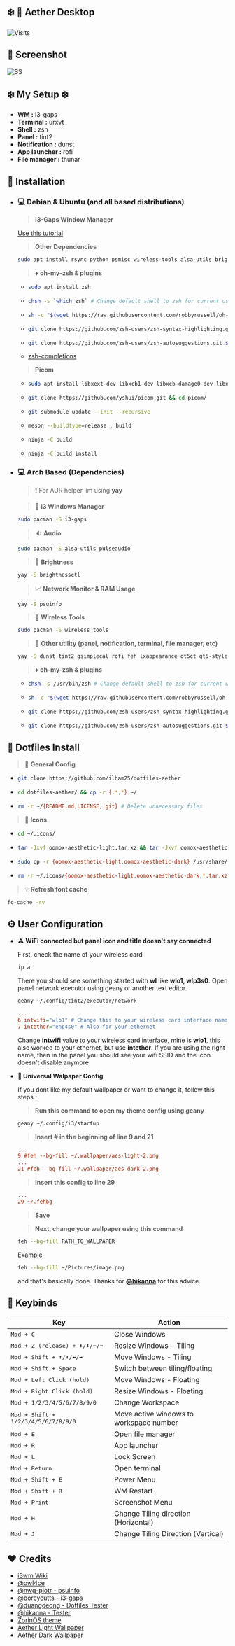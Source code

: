 ## :snowflake: :hibiscus: Aether Desktop

<img alt="Visits" src="https://badges.pufler.dev/visits/ilham25/dotfiles-aether?style=flat-square&label=&color=success&logo=GitHub&logoColor=white&labelColor=373e4d"/>

## :art: Screenshot

![SS](/Other/dot.gif)

## :snowflake: My Setup :snowflake:

- **WM :** i3-gaps
- **Terminal :** urxvt
- **Shell :** zsh
- **Panel :** tint2
- **Notification :** dunst
- **App launcher :** rofi
- **File manager :** thunar

## :wrench: Installation

- ### :computer: **Debian & Ubuntu (and all based distributions)**

  > **i3-Gaps Window Manager**

  [Use this tutorial](https://gist.github.com/boreycutts/6417980039760d9d9dac0dd2148d4783)

  > **Other Dependencies**

  ```bash
  sudo apt install rsync python psmisc wireless-tools alsa-utils brightnessctl nitrogen dunst tint2 gsimplecal rofi lxappearance qt5ct qt5-style-plugins lxpolkit xautolock rxvt-unicode xclip scrot thunar thunar-archive-plugin thunar-media-tags-plugin thunar-volman ffmpegthumbnailer tumbler w3m w3m-img geany viewnior mpv mpd mpc ncmpcpp pavucontrol parcellite neofetch htop imagemagick ffmpeg playerctl xsettingsd
  ```

  > :diamonds: **oh-my-zsh & plugins**

  - ```bash
    sudo apt install zsh
    ```

  - ```bash
    chsh -s `which zsh` # Change default shell to zsh for current user
    ```

  - ```bash
    sh -c "$(wget https://raw.githubusercontent.com/robbyrussell/oh-my-zsh/master/tools/install.sh -O -)"
    ```

  - ```bash
    git clone https://github.com/zsh-users/zsh-syntax-highlighting.git ${ZSH_CUSTOM:-~/.oh-my-zsh/custom}/plugins/zsh-syntax-highlighting
    ```

  - ```bash
    git clone https://github.com/zsh-users/zsh-autosuggestions.git ${ZSH_CUSTOM:-~/.oh-my-zsh/custom}/plugins/zsh-autosuggestions
    ```

  - [zsh-completions](https://software.opensuse.org/download.html?project=shells%3Azsh-users%3Azsh-completions&package=zsh-completions)

  > **Picom**

  - ```bash
    sudo apt install libxext-dev libxcb1-dev libxcb-damage0-dev libxcb-xfixes0-dev libxcb-shape0-dev libxcb-render-util0-dev libxcb-render0-dev libxcb-randr0-dev libxcb-composite0-dev libxcb-image0-dev libxcb-present-dev libxcb-xinerama0-dev libxcb-glx0-dev libpixman-1-dev libdbus-1-dev libconfig-dev libgl1-mesa-dev  libpcre2-dev  libevdev-dev uthash-dev libev-dev libx11-xcb-dev
    ```
  - ```bash
    git clone https://github.com/yshui/picom.git && cd picom/
    ```
  - ```bash
    git submodule update --init --recursive
    ```
  - ```bash
    meson --buildtype=release . build
    ```
  - ```bash
    ninja -C build
    ```
  - ```bash
    ninja -C build install
    ```

- ### :computer: **Arch Based (Dependencies)**

  > :exclamation: For AUR helper, im using **yay**

  > :page_with_curl: **i3 Windows Manager**

  ```bash
  sudo pacman -S i3-gaps
  ```

  > :sound: **Audio**

  ```bash
  sudo pacman -S alsa-utils pulseaudio
  ```

  > :high_brightness: **Brightness**

  ```bash
  yay -S brightnessctl
  ```

  > :chart_with_upwards_trend: **Network Monitor & RAM Usage**

  ```bash
  yay -S psuinfo
  ```

  > :signal_strength: **Wireless Tools**

  ```bash
  sudo pacman -S wireless_tools
  ```

  > :hammer: **Other utility (panel, notification, terminal, file manager, etc)**

  ```bash
  yay -S dunst tint2 gsimplecal rofi feh lxappearance qt5ct qt5-styleplugins lxsession xautolock rxvt-unicode-patched xclip scrot thunar thunar-archive-plugin thunar-media-tags-plugin thunar-volman tumbler w3m geany nano vim viewnior pavucontrol parcellite neofetch htop picom-ibhagwan-git gtk2-perl xfce4-power-manager zsh zsh-completions imagemagick playerctl networkmanager-dmenu
  ```

  > :diamonds: **oh-my-zsh & plugins**

  - ```bash
    chsh -s /usr/bin/zsh # Change default shell to zsh for current user
    ```

  - ```bash
    sh -c "$(wget https://raw.githubusercontent.com/robbyrussell/oh-my-zsh/master/tools/install.sh -O -)"
    ```

  - ```bash
    git clone https://github.com/zsh-users/zsh-syntax-highlighting.git ${ZSH_CUSTOM:-~/.oh-my-zsh/custom}/plugins/zsh-syntax-highlighting
    ```

  - ```bash
    git clone https://github.com/zsh-users/zsh-autosuggestions.git ${ZSH_CUSTOM:-~/.oh-my-zsh/custom}/plugins/zsh-autosuggestions
    ```

## :wrench: Dotfiles Install

> :file_folder: **General Config**

- ```bash
  git clone https://github.com/ilham25/dotfiles-aether
  ```

- ```bash
  cd dotfiles-aether/ && cp -r {.*,*} ~/
  ```

- ```bash
  rm -r ~/{README.md,LICENSE,.git} # Delete unnecessary files
  ```

> :nut_and_bolt: **Icons**

- ```bash
  cd ~/.icons/
  ```
- ```bash
  tar -Jxvf oomox-aesthetic-light.tar.xz && tar -Jxvf oomox-aesthetic-dark.tar.xz
  ```

- ```bash
  sudo cp -r {oomox-aesthetic-light,oomox-aesthetic-dark} /usr/share/icons/
  ```

- ```bash
  rm -r ~/.icons/{oomox-aesthetic-light,oomox-aesthetic-dark,*.tar.xz} # Delete unnecessary files
  ```

> :bulb: **Refresh font cache**

```bash
fc-cache -rv
```

## :gear: User Configuration

- **:warning: WiFi connected but panel icon and title doesn't say connected**

  First, check the name of your wireless card

  ```bash
  ip a
  ```

  There you should see something started with **wl** like **wlo1, wlp3s0**. Open panel network executor using geany or another text editor.

  ```bash
  geany ~/.config/tint2/executor/network
  ```

  ```cfg
  ...
  6 intwifi="wlo1" # Change this to your wireless card interface name
  7 intether="enp4s0" # Also for your ethernet
  ```

  Change **intwifi** value to your wireless card interface, mine is **wlo1**, this also worked to your ethernet, but use **intether**.
  If you are using the right name, then in the panel you should see your wifi SSID and the icon doesn't disable anymore

- **:city_sunset: Universal Walpaper Config**

  If you dont like my default wallpaper or want to change it, follow this steps :

  > **Run this command to open my theme config using geany**

  ```bash
  geany ~/.config/i3/startup
  ```

  > **Insert # in the beginning of line 9 and 21**

  ```cfg
  ...
  9 #feh --bg-fill ~/.wallpaper/aes-light-2.png
  ...
  21 #feh --bg-fill ~/.wallpaper/aes-dark-2.png
  ```

  > **Insert this config to line 29**

  ```cfg
  ...
  29 ~/.fehbg
  ```

  > **Save**

  > **Next, change your wallpaper using this command**

  ```bash
  feh --bg-fill PATH_TO_WALLPAPER
  ```

  Example

  ```bash
  feh --bg-fill ~/Pictures/image.png
  ```

  and that's basically done. Thanks for **[@hikanna](https://gitlab.com/hikanna)** for this advice.

## :black_square_button: Keybinds

| Key                                                                         | Action                                  |
| --------------------------------------------------------------------------- | --------------------------------------- |
| <kbd>Mod + C                                                                | Close Windows                           |
| <kbd>Mod + Z (release) + :arrow_up:/:arrow_down:/:arrow_left:/:arrow_right: | Resize Windows - Tiling                 |
| <kbd>Mod + Shift + :arrow_up:/:arrow_down:/:arrow_left:/:arrow_right:       | Move Windows - Tiling                   |
| <kbd>Mod + Shift + Space                                                    | Switch between tiling/floating          |
| <kbd>Mod + Left Click (hold)                                                | Move Windows - Floating                 |
| <kbd>Mod + Right Click (hold)                                               | Resize Windows - Floating               |
| <kbd>Mod + 1/2/3/4/5/6/7/8/9/0                                              | Change Workspace                        |
| <kbd>Mod + Shift + 1/2/3/4/5/6/7/8/9/0                                      | Move active windows to workspace number |
| <kbd>Mod + E                                                                | Open file manager                       |
| <kbd>Mod + R                                                                | App launcher                            |
| <kbd>Mod + L                                                                | Lock Screen                             |
| <kbd>Mod + Return                                                           | Open terminal                           |
| <kbd>Mod + Shift + E                                                        | Power Menu                              |
| <kbd>Mod + Shift + R                                                        | WM Restart                              |
| <kbd>Mod + Print                                                            | Screenshot Menu                         |
| <kbd>Mod + H                                                                | Change Tiling direction (Horizontal)    |
| <kbd>Mod + J                                                                | Change Tiling Direction (Vertical)      |

## :heart: Credits

- [i3wm Wiki](https://i3wm.org/docs/userguide.html)
- [@owl4ce](https://github.com/owl4ce/)
- [@nwg-piotr - psuinfo](https://github.com/nwg-piotr)
- [@boreycutts - i3-gaps](https://gist.github.com/boreycutts)
- [@duangdeong - Dotfiles Tester](https://github.com/duangdeong)
- [@hikanna - Tester](https://gitlab.com/hikanna)
- [ZorinOS theme](https://github.com/ZorinOS/zorin-desktop-themes)
- [Aether Light Wallpaper](https://pinterest.com/pin/create/button/?media=https://www.pixelstalk.net/wp-content/uploads/2016/12/Anime-Cherry-Blossom-Background-HD-620x349.jpg&url=https://www.pixelstalk.net/download-free-anime-cherry-blossom-background/&is_video=false&description=Anime%20Cherry%20Blossom%20Background%20HD.)
- [Aether Dark Wallpaper](http://eskipaper.com/images/winter-freeway-wallpaper-1.jpg)

```

```

```

```
